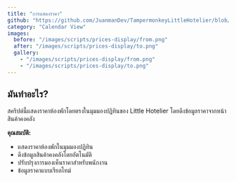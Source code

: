 ```yaml
---
title: "การแสดงราคา"
github: "https://github.com/JuanmanDev/TampermonkeyLittleHotelier/blob/main/frontdesk/prices.user.js"
category: "Calendar View"
images:
  before: "/images/scripts/prices-display/from.png"
  after: "/images/scripts/prices-display/to.png"
  gallery:
    - "/images/scripts/prices-display/from.png"
    - "/images/scripts/prices-display/to.png"
---
```


## มันทำอะไร?

สคริปต์นี้แสดงราคาห้องพักโดยตรงในมุมมองปฏิทินของ Little Hotelier โดยดึงข้อมูลราคาจากหน้าสินค้าคงคลัง

**คุณสมบัติ:**
- แสดงราคาห้องพักในมุมมองปฏิทิน
- ดึงข้อมูลสินค้าคงคลังโดยอัตโนมัติ
- ปรับปรุงการมองเห็นราคาสำหรับพนักงาน
- ข้อมูลราคาแบบเรียลไทม์
